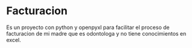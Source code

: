# Facturacion
Es un proyecto con python y openpyxl para facilitar el proceso de facturacion de mi madre que es odontologa y no tiene conocimientos en excel.
